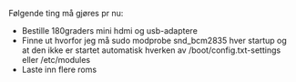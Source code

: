 Følgende ting må gjøres pr nu:
- Bestille 180graders mini hdmi og usb-adaptere
- Finne ut hvorfor jeg må sudo modprobe snd_bcm2835 hver startup og at den ikke er startet automatisk hverken av /boot/config.txt-settings eller /etc/modules
- Laste inn flere roms
